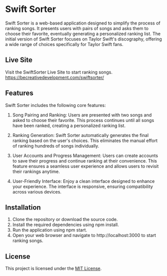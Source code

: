 # Swift Sorter

Swift Sorter is a web-based application designed to simplify the process of ranking songs. It presents users with pairs of songs and asks them to choose their favorite, eventually generating a personalized ranking list. The initial version of Swift Sorter focuses on Taylor Swift's discography, offering a wide range of choices specifically for Taylor Swift fans.


## Live Site
Visit the SwiftSorter Live Site to start ranking songs.
https://becreativedevelopment.com/swiftsorter/

## Features

Swift Sorter includes the following core features:

1. Song Pairing and Ranking: Users are presented with two songs and asked to choose their favorite. This process continues until all songs have been ranked, creating a personalized ranking list.

2. Ranking Generation: Swift Sorter automatically generates the final ranking based on the user's choices. This eliminates the manual effort of ranking hundreds of songs individually.

3. User Accounts and Progress Management: Users can create accounts to save their progress and continue ranking at their convenience. This feature ensures a seamless user experience and allows users to revisit their rankings anytime.

4. User-Friendly Interface: Enjoy a clean interface designed to enhance your experience. The interface is responsive, ensuring compatibility across various devices.

## Installation

1. Clone the repository or download the source code.
2. Install the required dependencies using npm install.
3. Run the application using npm start.
4. Open your web browser and navigate to http://localhost:3000 to start ranking songs.

## License

This project is licensed under the [MIT License](LICENSE).
